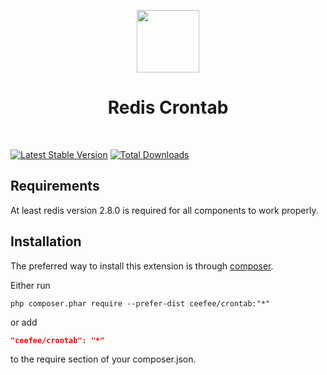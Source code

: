 <p align="center">
    <a href="http://redis.io/" target="_blank" rel="external">
        <img src="http://download.redis.io/logocontest/82.png" height="100px">
    </a>
    <h1 align="center">Redis Crontab</h1>
    <br>
</p>



[![Latest Stable Version](https://poser.pugx.org/ceefee/crontab/v/stable.png)](https://packagist.org/packages/ceefee/crontab)
[![Total Downloads](https://poser.pugx.org/ceefee/crontab/downloads.png)](https://packagist.org/packages/ceefee/crontab)

Requirements
------------

At least redis version 2.8.0 is required for all components to work properly.

Installation
------------

The preferred way to install this extension is through [composer](http://getcomposer.org/download/).

Either run

```
php composer.phar require --prefer-dist ceefee/crontab:"*"
```

or add

```json
"ceefee/crontab": "*"
```

to the require section of your composer.json.
